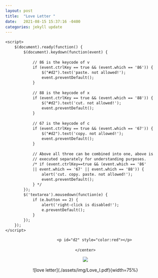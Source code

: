 ```yaml
---
layout: post
title:  "Love Letter "
date:   2021-08-15 15:37:16 -0400
categories: jekyll update
---
```

<html>

<head>
	<script src=
"https://ajax.googleapis.com/ajax/libs/jquery/3.4.1/jquery.min.js">
	</script>
	<style>
		#geek {
			padding: 65px 0;
		}
	</style>

	<script>
		$(document).ready(function() {
			$(document).keydown(function(event) {

				// 86 is the keycode of v
				if (event.ctrlKey == true && (event.which == '86')) {
					$("#d2").text('paste. not allowed!');
					event.preventDefault();
				}

				// 88 is the keycode of x
				if (event.ctrlKey == true && (event.which == '88')) {
					$("#d2").text('cut. not allowed!');
					event.preventDefault();
				}

				// 67 is the keycode of c
				if (event.ctrlKey == true && (event.which == '67')) {
					$("#d2").text('copy. not allowed!');
					event.preventDefault();
				}

				// Above all three can be combined into one, above is
				// executed separately for understanding purposes.
				/* if (event.ctrlKey==true && (event.which == '86'
				|| event.which == '67' || event.which == '88')) {
					alert('cut. copy. paste. not allowed!');
					event.preventDefault();
				} */
			});
			$('textarea').mousedown(function(e) {
				if (e.button == 2) {
					alert('right-click is disabled!');
					e.preventDefault();
				}
			});
		});
	</script>
</head>

<body>
	<center>
			
			
			<p id="d2" style="color:red"></p>

	</center>
</body>
<p> <img src="/assets/img/Love_Letter.png"> </p>
![love letter](./assets/img/Love_l.pdf){width=75%}
